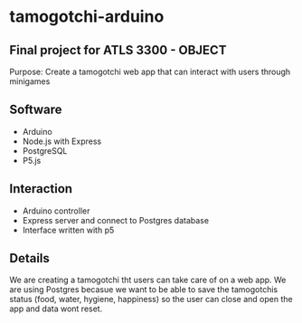 # tamogotchi-arduino
Final project for ATLS 3300 - OBJECT
-----------------

Purpose: Create a tamogotchi web app that can interact with users through minigames 
<br/>
<h2>Software</h2>
<ul>
  <li> Arduino </li>
  <li> Node.js with Express </li>
  <li> PostgreSQL  </li>
  <li> P5.js  </li>
</ul>
<h2>Interaction</h2>
<ul>
  <li> Arduino controller </li>
  <li> Express server and connect to Postgres database </li>
  <li> Interface written with p5  </li>
</ul>
<h2> Details </h2>
<p>
We are creating a tamogotchi tht users can take care of on a web app. We are using Postgres becasue we want to be able to save the tamogotchis status (food, water, hygiene, happiness) so the user can close and open the app and data wont reset.
</p>
